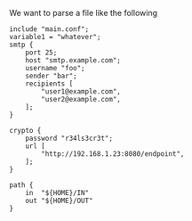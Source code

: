 We want to parse a file like the following

    include "main.conf";
    variable1 = "whatever";
    smtp {
        port 25;
        host "smtp.example.com";
        username "foo";
        sender "bar";
        recipients [
            "user1@example.com",
            "user2@example.com",
        ];
    }

    crypto {
        password "r34ls3cr3t";
        url [
            "http://192.168.1.23:8080/endpoint",
        ];
    }

    path {
        in  "${HOME}/IN"
        out "${HOME}/OUT"
    }
